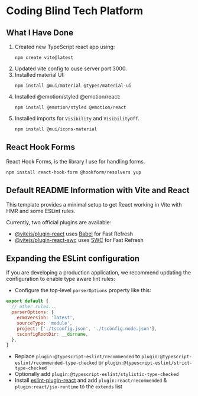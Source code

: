 # Coding Blind Tech Platform

## What I Have Done

1. Created new TypeScript react app using:
   ```
   npm create vite@latest
   ```
2. Updated vite config to ouse server port 3000.
3. Installed material UI:
   ```
   npm install @mui/material @types/material-ui
   ```
4. Installed @emotion/styled @emotion/react:
   ```
   npm install @emotion/styled @emotion/react
   ```
5. Installed imports for `Visibility` and `VisibilityOff`.
   ```
   npm install @mui/icons-material
   ```


## React Hook Forms

React Hook Forms, is the library I use for handling forms.

```
npm install react-hook-form @hookform/resolvers yup
```


## Default README Information with Vite and React

This template provides a minimal setup to get React working in Vite with HMR and some ESLint rules.

Currently, two official plugins are available:

- [@vitejs/plugin-react](https://github.com/vitejs/vite-plugin-react/blob/main/packages/plugin-react/README.md) uses [Babel](https://babeljs.io/) for Fast Refresh
- [@vitejs/plugin-react-swc](https://github.com/vitejs/vite-plugin-react-swc) uses [SWC](https://swc.rs/) for Fast Refresh

## Expanding the ESLint configuration

If you are developing a production application, we recommend updating the configuration to enable type aware lint rules:

- Configure the top-level `parserOptions` property like this:

```js
export default {
  // other rules...
  parserOptions: {
    ecmaVersion: 'latest',
    sourceType: 'module',
    project: ['./tsconfig.json', './tsconfig.node.json'],
    tsconfigRootDir: __dirname,
  },
}
```

- Replace `plugin:@typescript-eslint/recommended` to `plugin:@typescript-eslint/recommended-type-checked` or `plugin:@typescript-eslint/strict-type-checked`
- Optionally add `plugin:@typescript-eslint/stylistic-type-checked`
- Install [eslint-plugin-react](https://github.com/jsx-eslint/eslint-plugin-react) and add `plugin:react/recommended` & `plugin:react/jsx-runtime` to the `extends` list

